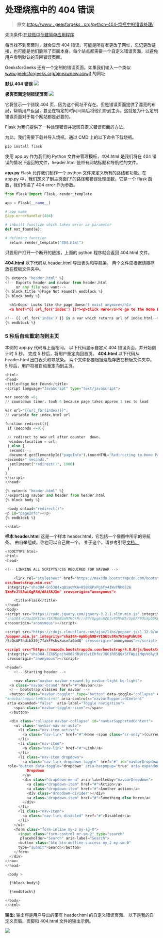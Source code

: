 # 处理烧瓶中的 404 错误

> 原文:[https://www . geesforgeks . org/python-404-烧瓶中的错误处理/](https://www.geeksforgeeks.org/python-404-error-handling-in-flask/)

先决条件:[在烧瓶中创建简单应用程序](https://www.geeksforgeeks.org/flask-creating-first-simple-application/)

每当找不到页面时，就会显示 404 错误。可能是所有者更改了网址，忘记更改链接，也可能是他们删除了页面本身。每个站点都需要一个自定义错误页面，以避免用户看到默认的丑陋错误页面。

GeeksforGeeks 还有一个定制的错误页面。如果我们输入一个类似 www.geeksforgeeks.org/ajneawnewiaiowjf 的网址

**默认 404 错误**
![](img/991bf0f976b7c459e997120d1bb10238.png)

**极客页面定制错误页面**
![](img/6250a744696773e1dc4c2b6d6acdb1a1.png)

它将显示一个错误 404 页，因为这个网址不存在。但是错误页面提供了漂亮的布局，帮助用户返回，甚至在特定的时间间隔后将他们带到主页。这就是为什么定制错误页面对于每个网站都是必要的。

Flask 为我们提供了一种处理错误并返回自定义错误页面的方法。

为此，我们需要下载并导入烧瓶。通过 CMD 上的以下命令下载烧瓶。

```py
pip install flask

```

使用 app.py 作为我们的 Python 文件来管理模板，404.html 是我们将在 404 错误的情况下返回的文件，header.html 是带有网站标题和导航栏的文件。

**app.py**
Flask 允许我们制作一个 python 文件来定义所有的路线和功能。在 app.py 中，我们定义了到主页面('/'的路径和错误处理函数，它是一个 flask 函数，我们传递了 404 error 作为参数。

```py
from flask import Flask, render_template

app = Flask(__name__)

# app name
@app.errorhandler(404)

# inbuilt function which takes error as parameter
def not_found(e):

# defining function
  return render_template("404.html")
```

只要用户打开一个断开的链接，上面的 python 程序就会返回 404.html 文件。

**404.html**
以下代码从 header.html 导出表头和导航条。
两个文件应根据烧瓶存放在模板文件夹中。

```py
{% extends "header.html" %}
<!-- Exports header and navbar from header.html
     or any file you want-->
{% block title %}Page Not Found{% endblock %}
{% block body %}

  <h1>Oops! Looks like the page doesn't exist anymore</h1>
  <a href="{{ url_for('index') }}"><p>Click Here</a>To go to the Home Page</p>

<!-- {{ url_for('index') }} is a var which returns url of index.html-->
{% endblock %}
```

### 5 秒后自动重定向到主页

本例的 app.py 代码与上面相同。
以下代码显示自定义 404 错误页面，并开始倒计时 5 秒。
完成 5 秒后，将用户重定向回首页。
**404.html**
以下代码从 header.html 出口表头和导航条。
两个文件都要根据烧瓶存放在模板文件夹中。
5 秒后，用户将被自动重定向到主页。

```py
<html>
<head>
<title>Page Not Found</title>
<script language="JavaScript" type="text/javascript">

var seconds =6;
// countdown timer. took 6 because page takes approx 1 sec to load

var url="{{url_for(index)}}";
// variable for index.html url

function redirect(){
 if (seconds <=0){

 // redirect to new url after counter  down.
  window.location = url;
 } else {
  seconds--;
  document.getElementById("pageInfo").innerHTML="Redirecting to Home Page after "
+seconds+" seconds."
  setTimeout("redirect()", 1000)
 }
}
</script>
</head>

{% extends "header.html" %}
//exporting navbar and header from header.html
{% block body %}

 <body onload="redirect()">
<p id="pageInfo"></p>
{% endblock %}

</html>
```

**样本 header.html**
这是一个样本 header.html，它包括一个像图中所示的导航条。
由自举组成。你也可以自己做一个。
关于这个，请参考引导[文档。](https://getbootstrap.com/docs/4.0/components/navs/)

```py
<!DOCTYPE html>
<html>
<head>

<!-- LINKING ALL SCRIPTS/CSS REQUIRED FOR NAVBAR -->

    <link rel="stylesheet" href="https://maxcdn.bootstrapcdn.com/bootstrap/4.0.0/
css/bootstrap.min.css"
 integrity="sha384-Gn5384xqQ1aoWXA+058RXPxPg6fy4IWvTNh0E26 
3XmFcJlSAwiGgFAW/dAiS6JXm" crossorigin="anonymous">

    <title>Flask</title>
</head>
<body>
<script src="https://code.jquery.com/jquery-3.2.1.slim.min.js" integrity=
"sha384-KJ3o2DKtIkvYIK3UENzmM7KCkRr/rE9/Qpg6aAZGJwFDMVNA/GpGFF93hXpG5KkN" 
crossorigin="anonymous"></script>

<script src="https://cdnjs.cloudflare.com/ajax/libs/popper.js/1.12.9/umd
/popper.min.js" integrity="sha384-ApNbgh9B+Y1QKtv3Rn7W3mgPxhU9K
/ScQsAP7hUibX39j7fakFPskvXusvfa0b4Q" crossorigin="anonymous"></script>

<script src="https://maxcdn.bootstrapcdn.com/bootstrap/4.0.0/js/bootstrap.min.js"
 integrity="sha384-JZR6Spejh4U02d8jOt6vLEHfe/JQGiRRSQQxSfFWpi1MquVdAyjUar5+76PVCmYl"
 crossorigin="anonymous"></script>

<header>
    <!-- Starting header -->

    <nav class="navbar navbar-expand-lg navbar-light bg-light">
  <a class="navbar-brand" href="#">Navbar</a>
  <!-- bootstrap classes for navbar -->
  <button class="navbar-toggler" type="button" data-toggle="collapse" data-target=
"#navbarSupportedContent" aria-controls="navbarSupportedContent"
 aria-expanded="false"  aria-label="Toggle navigation">
    <span class="navbar-toggler-icon"></span>
  </button>

  <div class="collapse navbar-collapse" id="navbarSupportedContent">
    <ul class="navbar-nav mr-auto">
      <li class="nav-item active">
        <a class="nav-link" href="#">Home <span class="sr-only">(current)</span></a>
      </li>
      <li class="nav-item">
        <a class="nav-link" href="#">Link</a>
      </li>
      <li class="nav-item dropdown">
        <a class="nav-link dropdown-toggle" href="#" id="navbarDropdown"
 role="button data-toggle="dropdown" aria-haspopup="true" aria-expanded="false">
          Dropdown
        </a>
        <div class="dropdown-menu" aria-labelledby="navbarDropdown">
          <a class="dropdown-item" href="#">Action</a>
          <a class="dropdown-item" href="#">Another action</a>
          <div class="dropdown-divider"></div>
          <a class="dropdown-item" href="#">Something else here</a>
        </div>
      </li>
      <li class="nav-item">
        <a class="nav-link disabled" href="#">Disabled</a>
      </li>
    </ul>
    <form class="form-inline my-2 my-lg-0">
      <input class="form-control mr-sm-2" type="search"
       placeholder="Search" aria-label="Search">
      <button class="btn btn-outline-success my-2 my-sm-0" 
      type="submit">Search</button>
    </form>
  </div>
</nav>
</head>

 <body >

  {%block body%}

  {%endblock%}

</body>
</html>
```

**输出:**
输出将是用户导出的带有 header.html 的自定义错误页面。
以下是我的自定义页眉、页脚和 404.html 文件的输出示例。

![](img/24745cae1b2c4f24078a44d48a241465.png)